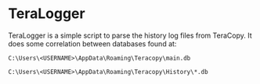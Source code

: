 # TeraLogger



TeraLogger is a simple script to parse the history log files from TeraCopy. It does some correlation between databases found at:

```
C:\Users\<USERNAME>\AppData\Roaming\Teracopy\main.db
```

```
C:\Users\<USERNAME>\AppData\Roaming\Teracopy\History\*.db
```


